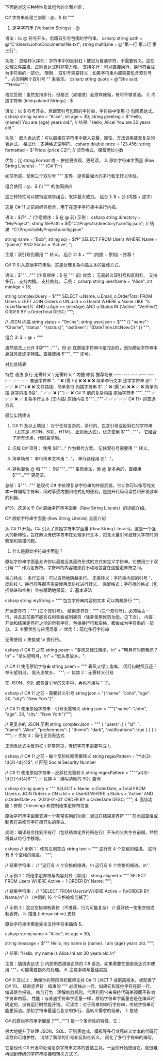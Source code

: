 下面是对这三种特性及其组合的全面介绍：

C# 字符串处理三剑客：@、$ 和 """

1. 逐字字符串 (Verbatim Strings) - @

语法：以 @ 符号开头，后跟双引号包围的字符串。
csharp
string path = @"C:\Users\John\Documents\file.txt";
string multiLine = @"第一行
第二行
第三行";

功能：
忽略转义序列：字符串中的反斜杠 \ 被视为普通字符，不需要转义。这在处理文件路径、正则表达式时非常方便。
支持多行：可以直接换行，换行符会成为字符串的一部分。
限制：
双引号需要转义：如果字符串内部需要包含双引号 "，必须用两个双引号 "" 来表示。
csharp
string quote = @"She said, ""Hello!""";

格式受限：虽然支持多行，但格式（如缩进）会原样保留，有时不够灵活。 2. 内插字符串 (Interpolated Strings) - $

语法：以 $ 符号开头，后跟双引号包围的字符串，字符串中使用 {} 包围表达式。
csharp
string name = "Alice";
int age = 30;
string greeting = $"Hello, {name}! You are {age} years old.";
// 结果: "Hello, Alice! You are 30 years old."

功能：
嵌入表达式：可以直接在字符串中嵌入变量、属性、方法调用甚至复杂的表达式。
格式化：支持格式说明符。
csharp
double price = 123.456;
string formatted = $"Price: {price:C2}"; // 货币格式，保留两位小数

优势：比 string.Format 或 + 拼接更直观、更易读。 3. 原始字符串字面量 (Raw String Literals) - """ (C# 11+)

如前所述，使用三个双引号 """ 定界，提供最强大的多行和无转义体验。

组合使用：@、$ 和 """ 的协同效应

这三种特性可以按特定顺序组合，发挥最大威力。
组合 1: $ + @ (内插 + 逐字)

这是 C# 11 之前的经典组合，用于在逐字字符串中进行内插。

语法：$@"..." (注意顺序：$ 在 @ 前)
示例：
csharp
string directory = "MyProject";
string filePath = $@"C:\Projects\{directory}\config.json";
// 结果: "C:\Projects\MyProject\config.json"

string name = "Bob";
string sql = $@"
SELECT FROM Users
WHERE Name = '{name}'
AND Status = 'Active';
";

注意：双引号仍需用 "" 转义。
组合 2: $ + """ (内插 + 原始) - 推荐！

C# 11 引入原始字符串后，这是处理复杂内插文本的最佳方式。

语法：$"""...""" (注意顺序：$ 在 """ 前)
优势：
无需转义双引号和反斜杠。
支持多行。
支持内插。
支持修剪。
示例：
csharp
string userName = "Alice";
int minAge = 18;

string complexQuery = $"""
SELECT u.Name, u.Email, o.OrderTotal
FROM Users u
LEFT JOIN Orders o ON u.Id = o.UserId
WHERE u.Name LIKE '%{userName}%'
AND u.Age >= {minAge}
AND u.Status IN ('Active', 'Verified')
ORDER BY o.OrderTotal DESC;
""";

// JSON 内插
string status = "Online";
string userJson = $"""
{{
"name": "Charlie",
"status": "{status}",
"lastSeen": "{DateTime.UtcNow:O}"
}}
""";

组合 3: $ + @ + """

虽然语法上允许 $@"""..."""，但 @ 在原始字符串中是冗余的，因为原始字符串本身就具备逐字特性。直接使用 $"""...""" 即可。

对比总结表

特性 语法 多行 无需转义 \ 无需转义 " 内插 修剪 推荐场景
:--- :--- :--- :--- :--- :--- :--- :---
普通字符串 "..." ❌ (需 \n) ❌ ❌ ❌ ❌ 简单单行文本
逐字字符串 @"..." ✅ ✅ ❌ ("") ❌ ❌ 文件路径、简单多行
内插字符串 $"..." ❌ (需 \n) ❌ ❌ ✅ ❌ 简单内插
逐字内插 $@"..." ✅ ✅ ❌ ("") ✅ ❌ C# 11 前的复杂内插
原始字符串 """...""" ✅ ✅ ✅ ❌ ✅ 复杂多行文本 (无内插)
原始内插 $"""...""" ✅ ✅ ✅ ✅ ✅ C# 11+ 的首选方式

最佳实践建议

1. C# 11 及以上项目：
   对于任何复杂的、多行的、包含引号或反斜杠的字符串（尤其是 JSON、SQL、HTML、正则表达式），优先使用 $"""..."""。
   它结合了所有优点，代码最清晰。

2. 旧版 C# 项目：
   使用 $@"..." 作为替代方案。
   记住双引号需要用 "" 转义。

3. 简单场景：
   单行简单文本用 "..."。
   单行路径用 @"..."。

4. 避免混合 @ 和 """：
   $@"""...""" 虽然合法，但 @ 是多余的，直接用 $"""...""" 更简洁。

总结：$"""...""" 是现代 C# 中处理复杂字符串的终极武器。它让你可以像写纯文本一样编写字符串，同时享受内插和格式化的便利，是提升代码可读性和开发效率的利器。

好的，这是关于 C# 原始字符串字面量（Raw String Literals）的详细介绍。

C# 原始字符串字面量 (Raw String Literals) 全面介绍

从 C# 11 开始，C# 引入了原始字符串字面量 (Raw String Literals)。这是一个强大的新特性，旨在解决传统字符串在处理多行文本、包含大量引号或转义字符时的繁琐和易错问题。

1. 什么是原始字符串字面量？

原始字符串字面量允许你以最接近其最终形式的方式来定义字符串。它使用三个双引号 """ 作为定界符，字符串的内容被原封不动地包含在这些定界符之间。

核心特点：
多行支持：可以自然地跨越多行。
无需转义：字符串内部的引号 "、反斜杠 \、换行符等都不需要使用反斜杠进行转义。
保留格式：字符串的格式（包括缩进和空格）会被精确地保留。 2. 基本语法

csharp
string myString = """
包含字符串内容的文本
可以跨越多行
""";

开始定界符：""" (三个双引号)。
结束定界符：""" (三个双引号)，必须独占一行，并且其前面不能有任何空格或制表符（除非使用修剪功能，见下文）。
内容：开始和结束定界符之间的所有字符，包括换行符和空格，都会成为字符串的一部分。 3. 主要优势与应用场景
✅ 优势 1：简化多行字符串

无需使用 + 拼接或 \n 换行符。

csharp
// C# 11 之前
string poem = "春风又绿江南岸，\n" +
"明月何时照我还？\n" +
"举头望明月，\n" +
"低头思故乡。";

// C# 11 使用原始字符串
string poem = """
春风又绿江南岸，
明月何时照我还？
举头望明月，
低头思故乡。
""";
✅ 优势 2：无需转义引号

在 JSON、SQL 或包含引号的文本中，再也不用写 \" 了。

csharp
// C# 11 之前 - 需要转义引号
string json = "{\"name\": \"John\", \"age\": 30, \"city\": \"New York\"}";

// C# 11 使用原始字符串 - 引号无需转义
string json = """{"name": "John", "age": 30, "city": "New York"}""";

// 更复杂的 JSON 示例
string complexJson = """
{
"users": [
{
"id": 1,
"name": "Alice",
"preferences": {
"theme": "dark",
"notifications": true
}
}
]
}
""";
✅ 优势 3：简化正则表达式

正则表达式中反斜杠 \ 非常常见，传统字符串需要写成 \\。

csharp
// C# 11 之前 - 每个反斜杠都需要转义
string regexPattern = "^\\d{3}-\\d{2}-\\d{4}$"; // 匹配 Social Security Number

// C# 11 使用原始字符串 - 反斜杠无需转义
string regexPattern = """^\d{3}-\d{2}-\d{4}$""";
✅ 优势 4：编写清晰的 SQL 查询

csharp
string query = """
SELECT u.Name, o.OrderDate, o.Total
FROM Users u
JOIN Orders o ON u.Id = o.UserId
WHERE u.Status = 'Active'
AND o.OrderDate >= '2023-01-01'
ORDER BY o.OrderDate DESC;
"""; 4. 高级功能：修剪 (Trimming) 和控制结束定界符位置

原始字符串字面量支持一个非常实用的功能：通过在结束定界符 """ 前添加空格或制表符来修剪字符串开头的空白。

规则：编译器会找到所有行（包括结束定界符所在行）开头的公共空白前缀，然后将其从每行中移除。

csharp
// 示例 1：修剪左侧空白
string text = """
这行有 4 个空格的缩进。
这行有 8 个空格的缩进。
""";

// 结果字符串：
// "这行有 4 个空格的缩进。\n 这行有 8 个空格的缩进。\n"

// 示例 2：将结束定界符与内容对齐（常用）
string aligned = """
SELECT FROM Users
WHERE Active = 1
ORDER BY Name;
""";

// 结果字符串：
// "SELECT FROM Users\nWHERE Active = 1\nORDER BY Name;\n"
// （左侧的 16 个空格被修剪掉了）

// 示例 3：混合空格和制表符（不推荐，行为可能复杂）
// 最好统一使用空格或制表符。 5. 插值 (Interpolation) 支持

原始字符串字面量完全支持字符串插值 $。

csharp
string name = "Alice";
int age = 30;

string message = $"""
Hello, my name is {name}.
I am {age} years old.
""";

// 结果: "Hello, my name is Alice.\nI am 30 years old.\n"

注意：插值表达式 {} 内部仍然遵循正常的 C# 语法，如果需要在插值表达式中使用 """，可能需要额外的处理。 6. 注意事项与最佳实践

C# 11 及以上：确保你的项目目标框架支持 C# 11 (.NET 7 或更高版本，或配置了 C# 11)。
结束定界符：结束的 """ 必须独占一行。如果它和其他字符在同一行，编译器会报错。
修剪行为：理解修剪规则，合理利用它来保持代码美观而不影响字符串内容。
性能：与普通字符串字面量一样，原始字符串字面量也是在编译时确定的，没有运行时性能开销。
可读性：对于简单的单行字符串，传统字符串可能更简洁。原始字符串最适合复杂的多行、高转义需求的场景。 7. 总结

C# 的原始字符串字面量 ("""...""") 是一个革命性的特性，它：

极大地提升了处理 JSON、SQL、正则表达式、模板等多行或高转义文本的代码可读性和可维护性。
消除了繁琐的引号和反斜杠转义。
简化了多行字符串的编写。

它是现代 C# 开发中处理复杂字符串文本的首选工具。一旦你开始使用它，就很难再回到传统的字符串拼接和转义方式了。